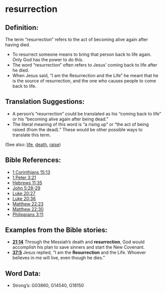# resurrection

## Definition:

The term “resurrection” refers to the act of becoming alive again after having died.

* To resurrect someone means to bring that person back to life again. Only God has the power to do this.
* The word “resurrection” often refers to Jesus’ coming back to life after he died.
* When Jesus said, “I am the Resurrection and the Life” he meant that he is the source of resurrection, and the one who causes people to come back to life.

## Translation Suggestions:

* A person’s “resurrection” could be translated as his “coming back to life” or his “becoming alive again after being dead.”
* The literal meaning of this word is “a rising up” or “the act of being raised (from the dead).” These would be other possible ways to translate this term.

(See also: [life](../kt/life.md), [death](../other/death.md), [raise](../other/raise.md))

## Bible References:

* [1 Corinthians 15:13](rc://en/tn/help/1co/15/13)
* [1 Peter 3:21](rc://en/tn/help/1pe/03/21)
* [Hebrews 11:35](rc://en/tn/help/heb/11/35)
* [John 5:28-29](rc://en/tn/help/jhn/05/28)
* [Luke 20:27](rc://en/tn/help/luk/20/27)
* [Luke 20:36](rc://en/tn/help/luk/20/36)
* [Matthew 22:23](rc://en/tn/help/mat/22/23)
* [Matthew 22:30](rc://en/tn/help/mat/22/30)
* [Philippians 3:11](rc://en/tn/help/php/03/11)

## Examples from the Bible stories:

* __[21:14](rc://en/tn/help/obs/21/14)__ Through the Messiah’s death and __resurrection__, God would accomplish his plan to save sinners and start the New Covenant.
* __[37:5](rc://en/tn/help/obs/37/05)__ Jesus replied, “I am the __Resurrection__ and the Life. Whoever believes in me will live, even though he dies.”

## Word Data:

* Strong’s: G03860, G14540, G18150
